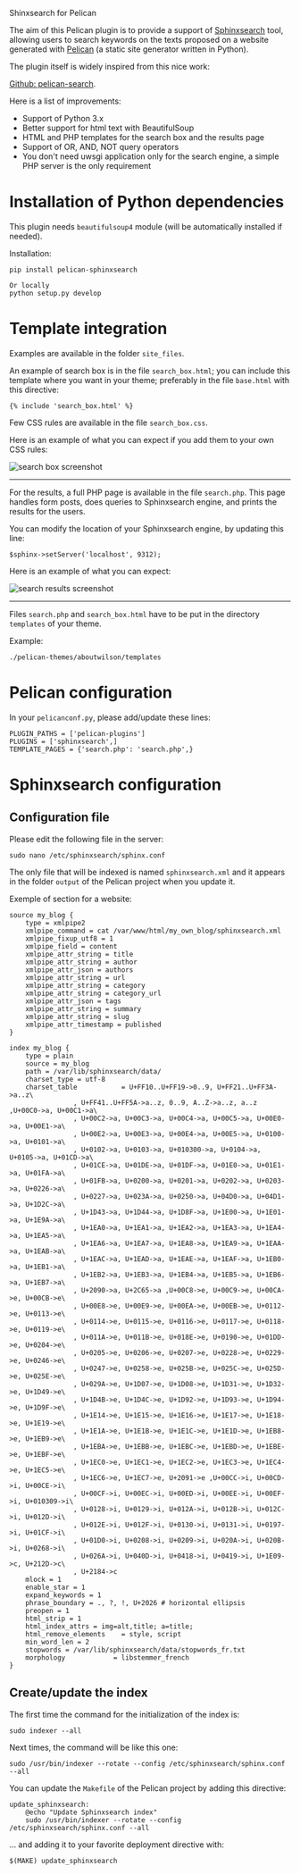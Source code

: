 Shinxsearch for Pelican

The aim of this Pelican plugin is to provide a support of [Sphinxsearch](http://sphinxsearch.com/)
tool, allowing users to search keywords on the texts proposed on a website generated 
with [Pelican](http://docs.getpelican.com/en/stable/) (a static site generator written in Python).

The plugin itself is widely inspired from this nice work:

[Github: pelican-search](https://github.com/MTecknology/pelican-search/tree/master/pelican).

Here is a list of improvements:

- Support of Python 3.x
- Better support for html text with BeautifulSoup
- HTML and PHP templates for the search box and the results page
- Support of OR, AND, NOT query operators
- You don't need uwsgi application only for the search engine, a simple PHP server is the only requirement


# Installation of Python dependencies

This plugin needs `beautifulsoup4` module (will be automatically installed if needed).

Installation:

	pip install pelican-sphinxsearch

	Or locally
	python setup.py develop


# Template integration

Examples are available in the folder `site_files`.

An example of search box is in the file `search_box.html`;
you can include this template where you want in your theme;
preferably in the file `base.html` with this directive:

	{% include 'search_box.html' %}

Few CSS rules are available in the file `search_box.css`.

Here is an example of what you can expect if you add them to your
own CSS rules:

<img alt="search box screenshot" src="./demo/search_box.png" />

---

For the results, a full PHP page is available in the file `search.php`.
This page handles form posts, does queries to Sphinxsearch engine, 
and prints the results for the users.

You can modify the location of your Sphinxsearch engine, by updating
this line:

	$sphinx->setServer('localhost', 9312);

Here is an example of what you can expect:

<img alt="search results screenshot" src="./demo/php_search_results.png" />

---

Files `search.php` and `search_box.html` have to be 
put in the directory `templates` of your theme.

Example:

	./pelican-themes/aboutwilson/templates


# Pelican configuration

In your `pelicanconf.py`, please add/update these lines:

	PLUGIN_PATHS = ['pelican-plugins']
	PLUGINS = ['sphinxsearch',]
	TEMPLATE_PAGES = {'search.php': 'search.php',}


# Sphinxsearch configuration


## Configuration file

Please edit the following file in the server:

	sudo nano /etc/sphinxsearch/sphinx.conf


The only file that will be indexed is named `sphinxsearch.xml` and it 
appears in the folder `output` of the Pelican project when you update it.


Exemple of section for a website:

	source my_blog {
		type = xmlpipe2
		xmlpipe_command = cat /var/www/html/my_own_blog/sphinxsearch.xml
		xmlpipe_fixup_utf8 = 1
		xmlpipe_field = content
		xmlpipe_attr_string = title
		xmlpipe_attr_string = author
		xmlpipe_attr_json = authors
		xmlpipe_attr_string = url
		xmlpipe_attr_string = category
		xmlpipe_attr_string = category_url
		xmlpipe_attr_json = tags
		xmlpipe_attr_string = summary
		xmlpipe_attr_string = slug
		xmlpipe_attr_timestamp = published
	}

	index my_blog {
		type = plain
		source = my_blog
		path = /var/lib/sphinxsearch/data/
		charset_type = utf-8
		charset_table           = U+FF10..U+FF19->0..9, U+FF21..U+FF3A->a..z\
					, U+FF41..U+FF5A->a..z, 0..9, A..Z->a..z, a..z ,U+00C0->a, U+00C1->a\
					, U+00C2->a, U+00C3->a, U+00C4->a, U+00C5->a, U+00E0->a, U+00E1->a\
					, U+00E2->a, U+00E3->a, U+00E4->a, U+00E5->a, U+0100->a, U+0101->a\
					, U+0102->a, U+0103->a, U+010300->a, U+0104->a, U+0105->a, U+01CD->a\
					, U+01CE->a, U+01DE->a, U+01DF->a, U+01E0->a, U+01E1->a, U+01FA->a\
					, U+01FB->a, U+0200->a, U+0201->a, U+0202->a, U+0203->a, U+0226->a\
					, U+0227->a, U+023A->a, U+0250->a, U+04D0->a, U+04D1->a, U+1D2C->a\
					, U+1D43->a, U+1D44->a, U+1D8F->a, U+1E00->a, U+1E01->a, U+1E9A->a\
					, U+1EA0->a, U+1EA1->a, U+1EA2->a, U+1EA3->a, U+1EA4->a, U+1EA5->a\
					, U+1EA6->a, U+1EA7->a, U+1EA8->a, U+1EA9->a, U+1EAA->a, U+1EAB->a\
					, U+1EAC->a, U+1EAD->a, U+1EAE->a, U+1EAF->a, U+1EB0->a, U+1EB1->a\
					, U+1EB2->a, U+1EB3->a, U+1EB4->a, U+1EB5->a, U+1EB6->a, U+1EB7->a\
					, U+2090->a, U+2C65->a ,U+00C8->e, U+00C9->e, U+00CA->e, U+00CB->e\
					, U+00E8->e, U+00E9->e, U+00EA->e, U+00EB->e, U+0112->e, U+0113->e\
					, U+0114->e, U+0115->e, U+0116->e, U+0117->e, U+0118->e, U+0119->e\
					, U+011A->e, U+011B->e, U+018E->e, U+0190->e, U+01DD->e, U+0204->e\
					, U+0205->e, U+0206->e, U+0207->e, U+0228->e, U+0229->e, U+0246->e\
					, U+0247->e, U+0258->e, U+025B->e, U+025C->e, U+025D->e, U+025E->e\
					, U+029A->e, U+1D07->e, U+1D08->e, U+1D31->e, U+1D32->e, U+1D49->e\
					, U+1D4B->e, U+1D4C->e, U+1D92->e, U+1D93->e, U+1D94->e, U+1D9F->e\
					, U+1E14->e, U+1E15->e, U+1E16->e, U+1E17->e, U+1E18->e, U+1E19->e\
					, U+1E1A->e, U+1E1B->e, U+1E1C->e, U+1E1D->e, U+1EB8->e, U+1EB9->e\
					, U+1EBA->e, U+1EBB->e, U+1EBC->e, U+1EBD->e, U+1EBE->e, U+1EBF->e\
					, U+1EC0->e, U+1EC1->e, U+1EC2->e, U+1EC3->e, U+1EC4->e, U+1EC5->e\
					, U+1EC6->e, U+1EC7->e, U+2091->e ,U+00CC->i, U+00CD->i, U+00CE->i\
					, U+00CF->i, U+00EC->i, U+00ED->i, U+00EE->i, U+00EF->i, U+010309->i\
					, U+0128->i, U+0129->i, U+012A->i, U+012B->i, U+012C->i, U+012D->i\
					, U+012E->i, U+012F->i, U+0130->i, U+0131->i, U+0197->i, U+01CF->i\
					, U+01D0->i, U+0208->i, U+0209->i, U+020A->i, U+020B->i, U+0268->i\
					, U+026A->i, U+040D->i, U+0418->i, U+0419->i, U+1E09->c, U+212D->c\
					, U+2184->c
		mlock = 1
		enable_star = 1
		expand_keywords = 1
		phrase_boundary = ., ?, !, U+2026 # horizontal ellipsis
		preopen = 1
		html_strip = 1
		html_index_attrs = img=alt,title; a=title;
		html_remove_elements    = style, script
		min_word_len = 2
		stopwords = /var/lib/sphinxsearch/data/stopwords_fr.txt
		morphology            = libstemmer_french
	}


## Create/update the index


The first time the command for the initialization of the index is:

	sudo indexer --all


Next times, the command will be like this one:

	sudo /usr/bin/indexer --rotate --config /etc/sphinxsearch/sphinx.conf --all


You can update the `Makefile` of the Pelican project by adding this directive:

	update_sphinxsearch:
		@echo "Update Sphinxsearch index"
		sudo /usr/bin/indexer --rotate --config /etc/sphinxsearch/sphinx.conf --all

... and adding it to your favorite deployment directive with:

	$(MAKE) update_sphinxsearch



